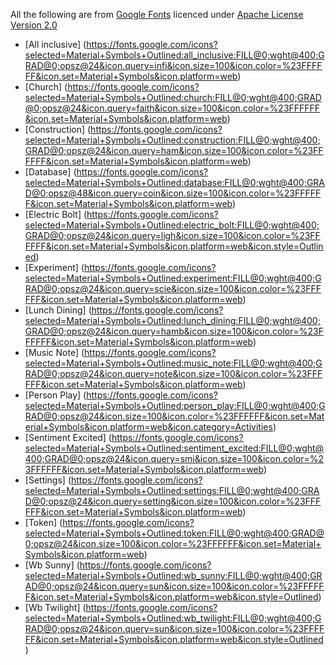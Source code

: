 All the following are from [Google Fonts](https://fonts.google.com/icons) licenced under [Apache License Version 2.0](https://www.apache.org/licenses/LICENSE-2.0.txt)

* [All inclusive] (https://fonts.google.com/icons?selected=Material+Symbols+Outlined:all_inclusive:FILL@0;wght@400;GRAD@0;opsz@24&icon.query=infi&icon.size=100&icon.color=%23FFFFFF&icon.set=Material+Symbols&icon.platform=web)  
* [Church] (https://fonts.google.com/icons?selected=Material+Symbols+Outlined:church:FILL@0;wght@400;GRAD@0;opsz@24&icon.query=faith&icon.size=100&icon.color=%23FFFFFF&icon.set=Material+Symbols&icon.platform=web)  
* [Construction] (https://fonts.google.com/icons?selected=Material+Symbols+Outlined:construction:FILL@0;wght@400;GRAD@0;opsz@24&icon.query=ham&icon.size=100&icon.color=%23FFFFFF&icon.set=Material+Symbols&icon.platform=web)  
* [Database] (https://fonts.google.com/icons?selected=Material+Symbols+Outlined:database:FILL@0;wght@400;GRAD@0;opsz@48&icon.query=coin&icon.size=100&icon.color=%23FFFFFF&icon.set=Material+Symbols&icon.platform=web)  
* [Electric Bolt] (https://fonts.google.com/icons?selected=Material+Symbols+Outlined:electric_bolt:FILL@0;wght@400;GRAD@0;opsz@24&icon.query=ligh&icon.size=100&icon.color=%23FFFFFF&icon.set=Material+Symbols&icon.platform=web&icon.style=Outlined)  
* [Experiment] (https://fonts.google.com/icons?selected=Material+Symbols+Outlined:experiment:FILL@0;wght@400;GRAD@0;opsz@24&icon.query=scie&icon.size=100&icon.color=%23FFFFFF&icon.set=Material+Symbols&icon.platform=web)  
* [Lunch Dining] (https://fonts.google.com/icons?selected=Material+Symbols+Outlined:lunch_dining:FILL@0;wght@400;GRAD@0;opsz@24&icon.query=hamb&icon.size=100&icon.color=%23FFFFFF&icon.set=Material+Symbols&icon.platform=web)  
* [Music Note] (https://fonts.google.com/icons?selected=Material+Symbols+Outlined:music_note:FILL@0;wght@400;GRAD@0;opsz@24&icon.query=note&icon.size=100&icon.color=%23FFFFFF&icon.set=Material+Symbols&icon.platform=web)  
* [Person Play] (https://fonts.google.com/icons?selected=Material+Symbols+Outlined:person_play:FILL@0;wght@400;GRAD@0;opsz@24&icon.size=100&icon.color=%23FFFFFF&icon.set=Material+Symbols&icon.platform=web&icon.category=Activities)  
* [Sentiment Excited] (https://fonts.google.com/icons?selected=Material+Symbols+Outlined:sentiment_excited:FILL@0;wght@400;GRAD@0;opsz@24&icon.query=smi&icon.size=100&icon.color=%23FFFFFF&icon.set=Material+Symbols&icon.platform=web)  
* [Settings] (https://fonts.google.com/icons?selected=Material+Symbols+Outlined:settings:FILL@0;wght@400;GRAD@0;opsz@24&icon.query=setting&icon.size=100&icon.color=%23FFFFFF&icon.set=Material+Symbols&icon.platform=web)  
* [Token] (https://fonts.google.com/icons?selected=Material+Symbols+Outlined:token:FILL@0;wght@400;GRAD@0;opsz@24&icon.size=100&icon.color=%23FFFFFF&icon.set=Material+Symbols&icon.platform=web)
* [Wb Sunny] (https://fonts.google.com/icons?selected=Material+Symbols+Outlined:wb_sunny:FILL@0;wght@400;GRAD@0;opsz@24&icon.query=sun&icon.size=100&icon.color=%23FFFFFF&icon.set=Material+Symbols&icon.platform=web&icon.style=Outlined)
* [Wb Twilight] (https://fonts.google.com/icons?selected=Material+Symbols+Outlined:wb_twilight:FILL@0;wght@400;GRAD@0;opsz@24&icon.query=sun&icon.size=100&icon.color=%23FFFFFF&icon.set=Material+Symbols&icon.platform=web&icon.style=Outlined)